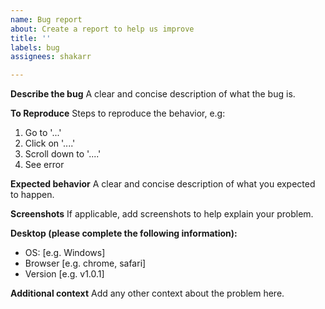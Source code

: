 ```yaml
---
name: Bug report
about: Create a report to help us improve
title: ''
labels: bug
assignees: shakarr

---
```


**Describe the bug**
A clear and concise description of what the bug is.

**To Reproduce**
Steps to reproduce the behavior, e.g:
1. Go to '...'
2. Click on '....'
3. Scroll down to '....'
4. See error

**Expected behavior**
A clear and concise description of what you expected to happen.

**Screenshots**
If applicable, add screenshots to help explain your problem.

**Desktop (please complete the following information):**
 - OS: [e.g. Windows]
 - Browser [e.g. chrome, safari]
 - Version [e.g. v1.0.1]

**Additional context**
Add any other context about the problem here.
